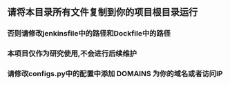 ## 请将本目录所有文件复制到你的项目根目录运行
### 否则请修改jenkinsfile中的路径和Dockfile中的路径
### 本项目仅作为研究使用,不会进行后续维护
### 请修改configs.py中的配置中添加 DOMAINS 为你的域名或者访问IP